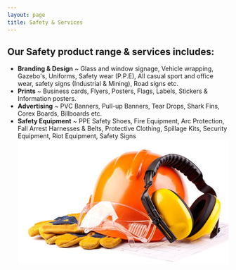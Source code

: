 ```yaml
---
layout: page
title: Safety & Services
---
```


## Our Safety product range & services includes:

* **Branding & Design** ~ Glass and window signage, Vehicle wrapping, Gazebo's, Uniforms, Safety wear (P.P.E), All casual sport and office wear, safety signs (Industrial & Mining), Road signs etc.
* **Prints** ~ Business cards, Flyers, Posters, Flags, Labels, Stickers & Information posters.
* **Advertising** ~ PVC Banners, Pull-up Banners, Tear Drops, Shark Fins, Corex Boards, Billboards etc.
* **Safety Equipment** ~ PPE Safety Shoes, Fire Equipment, Arc Protection, Fall Arrest Harnesses & Belts, Protective Clothing, Spillage Kits, Security Equipment, Riot Equipment, Safety Signs
![PPE](https://github.com/saglobalmining/saglobalmining.github.io/blob/master/img/PPE.jpg)
